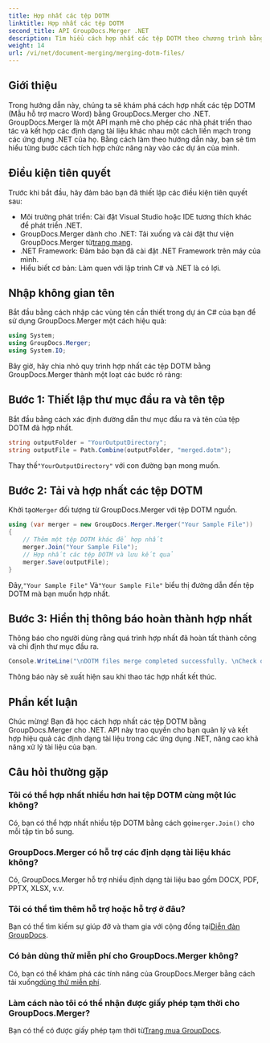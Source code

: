 ```yaml
---
title: Hợp nhất các tệp DOTM
linktitle: Hợp nhất các tệp DOTM
second_title: API GroupDocs.Merger .NET
description: Tìm hiểu cách hợp nhất các tệp DOTM theo chương trình bằng GroupDocs.Merger cho .NET. Hướng dẫn toàn diện này cung cấp hướng dẫn từng bước cho nhà phát triển.
weight: 14
url: /vi/net/document-merging/merging-dotm-files/
---
```

## Giới thiệu
Trong hướng dẫn này, chúng ta sẽ khám phá cách hợp nhất các tệp DOTM (Mẫu hỗ trợ macro Word) bằng GroupDocs.Merger cho .NET. GroupDocs.Merger là một API mạnh mẽ cho phép các nhà phát triển thao tác và kết hợp các định dạng tài liệu khác nhau một cách liền mạch trong các ứng dụng .NET của họ. Bằng cách làm theo hướng dẫn này, bạn sẽ tìm hiểu từng bước cách tích hợp chức năng này vào các dự án của mình.
## Điều kiện tiên quyết
Trước khi bắt đầu, hãy đảm bảo bạn đã thiết lập các điều kiện tiên quyết sau:
- Môi trường phát triển: Cài đặt Visual Studio hoặc IDE tương thích khác để phát triển .NET.
-  GroupDocs.Merger dành cho .NET: Tải xuống và cài đặt thư viện GroupDocs.Merger từ[trang mạng](https://releases.groupdocs.com/merger/net/).
- .NET Framework: Đảm bảo bạn đã cài đặt .NET Framework trên máy của mình.
- Hiểu biết cơ bản: Làm quen với lập trình C# và .NET là có lợi.

## Nhập không gian tên
Bắt đầu bằng cách nhập các vùng tên cần thiết trong dự án C# của bạn để sử dụng GroupDocs.Merger một cách hiệu quả:
```csharp
using System; 
using GroupDocs.Merger;
using System.IO;
```

Bây giờ, hãy chia nhỏ quy trình hợp nhất các tệp DOTM bằng GroupDocs.Merger thành một loạt các bước rõ ràng:
## Bước 1: Thiết lập thư mục đầu ra và tên tệp
Bắt đầu bằng cách xác định đường dẫn thư mục đầu ra và tên của tệp DOTM đã hợp nhất.
```csharp
string outputFolder = "YourOutputDirectory";
string outputFile = Path.Combine(outputFolder, "merged.dotm");
```
 Thay thế`"YourOutputDirectory"` với con đường bạn mong muốn.
## Bước 2: Tải và hợp nhất các tệp DOTM
 Khởi tạo`Merger` đối tượng từ GroupDocs.Merger với tệp DOTM nguồn.
```csharp
using (var merger = new GroupDocs.Merger.Merger("Your Sample File"))
{
    // Thêm một tệp DOTM khác để hợp nhất
    merger.Join("Your Sample File");
    // Hợp nhất các tệp DOTM và lưu kết quả
    merger.Save(outputFile);
}
```
 Đây,`"Your Sample File"` Và`"Your Sample File"` biểu thị đường dẫn đến tệp DOTM mà bạn muốn hợp nhất.
## Bước 3: Hiển thị thông báo hoàn thành hợp nhất
Thông báo cho người dùng rằng quá trình hợp nhất đã hoàn tất thành công và chỉ định thư mục đầu ra.
```csharp
Console.WriteLine("\nDOTM files merge completed successfully. \nCheck output in {0}", outputFolder);
```
Thông báo này sẽ xuất hiện sau khi thao tác hợp nhất kết thúc.

## Phần kết luận
Chúc mừng! Bạn đã học cách hợp nhất các tệp DOTM bằng GroupDocs.Merger cho .NET. API này trao quyền cho bạn quản lý và kết hợp hiệu quả các định dạng tài liệu trong các ứng dụng .NET, nâng cao khả năng xử lý tài liệu của bạn.

## Câu hỏi thường gặp
### Tôi có thể hợp nhất nhiều hơn hai tệp DOTM cùng một lúc không?
 Có, bạn có thể hợp nhất nhiều tệp DOTM bằng cách gọi`merger.Join()` cho mỗi tập tin bổ sung.
### GroupDocs.Merger có hỗ trợ các định dạng tài liệu khác không?
Có, GroupDocs.Merger hỗ trợ nhiều định dạng tài liệu bao gồm DOCX, PDF, PPTX, XLSX, v.v.
### Tôi có thể tìm thêm hỗ trợ hoặc hỗ trợ ở đâu?
 Bạn có thể tìm kiếm sự giúp đỡ và tham gia với cộng đồng tại[Diễn đàn GroupDocs](https://forum.groupdocs.com/c/merger/32).
### Có bản dùng thử miễn phí cho GroupDocs.Merger không?
 Có, bạn có thể khám phá các tính năng của GroupDocs.Merger bằng cách tải xuống[dùng thử miễn phí](https://releases.groupdocs.com/).
### Làm cách nào tôi có thể nhận được giấy phép tạm thời cho GroupDocs.Merger?
 Bạn có thể có được giấy phép tạm thời từ[Trang mua GroupDocs](https://purchase.groupdocs.com/temporary-license/).